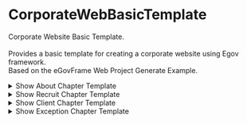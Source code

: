 # CorporateWebBasicTemplate

Corporate Website Basic Template. <br/><br/>
Provides a basic template for creating a corporate website using Egov framework. <br/>
Based on the eGovFrame Web Project Generate Example. <br/>

<details>
<summary>Show About Chapter Template</summary>

## Index Page
<p>
<img width="330" height="300" alt="P_home1" src="https://user-images.githubusercontent.com/57596337/216886013-ddee0e2e-04ec-43e9-9fb2-97e0299c228b.png">
<img width="330" height="300" alt="P_home2" src="https://user-images.githubusercontent.com/57596337/216887561-4aadc255-51cc-4b5a-8d57-317381264b23.png">
</p>
<p>
<img width="330" height="300" alt="P_home3" src="https://user-images.githubusercontent.com/57596337/216887611-49d23e72-5004-4d06-9863-225d4592fe45.png">
<img width="330" height="300" alt="P_home4" src="https://user-images.githubusercontent.com/57596337/216887667-8b2c2af6-cc65-461b-b356-d79bac12284d.png">
</p>

## Greetings
<p>
<img width="330" height="300" alt="P_greetings1" src="https://user-images.githubusercontent.com/57596337/216886980-fde45126-418d-4ffe-a640-af67e1f2aed3.png">
<img width="330" height="300" alt="P_greetings2" src="https://user-images.githubusercontent.com/57596337/216887067-2d5d855e-45de-4130-b189-e7f69772ac16.png">
</p>

## Philosophy
<p>
<img width="330" height="300" alt="P_philosophy1" src="https://user-images.githubusercontent.com/57596337/216888544-be31f49d-2791-48a3-8199-66131303f97f.png">
<img width="330" height="300" alt="P_philosophy2" src="https://user-images.githubusercontent.com/57596337/216888610-41478e44-5069-44f0-8f33-3728a9438825.png">
</p>
<p>
<img width="330" height="300" alt="P_philosophy3" src="https://user-images.githubusercontent.com/57596337/216888356-1427c7db-274a-43db-9554-5fe6c883fb88.png">
<img width="330" height="300" alt="P_philosophy4" src="https://user-images.githubusercontent.com/57596337/216888361-ad5c18fc-454e-41cc-8138-20e60557eb88.png">
</p>
<p>
<img width="330" height="300" alt="P_philosophy5" src="https://user-images.githubusercontent.com/57596337/216888382-c5dbdc4b-b6c1-4148-937c-b6c69844dd45.png">
<img width="330" height="300" alt="P_philosophy6" src="https://user-images.githubusercontent.com/57596337/216888390-e93e144b-1463-40b0-8ed6-77eafadd8755.png">
</p>

## History
<p>
<img width="330" height="300" alt="P_history1" src="https://user-images.githubusercontent.com/57596337/216888821-7dce50e5-a1fb-4e2d-9818-815d255c724d.png">
<img width="330" height="300" alt="P_history2" src="https://user-images.githubusercontent.com/57596337/216888827-2893161e-abde-4178-9a00-760fbcc15476.png">
</p>

## Organization
<p>
<img width="330" height="300" alt="P_organization1" src="https://user-images.githubusercontent.com/57596337/216889498-b8847f52-39db-41a7-8547-0de7f39fe301.png">
<img width="330" height="300" alt="P_organization2" src="https://user-images.githubusercontent.com/57596337/216889506-399aa7a2-69f6-4ff9-942c-8541b91a330a.png">
</p>

## Maps
<p>
<img width="330" height="300" alt="P_maps1" src="https://user-images.githubusercontent.com/57596337/216889664-130bdbeb-82d5-40f5-937a-56f8b6171fb3.png">
<img width="330" height="300" alt="P_maps2" src="https://user-images.githubusercontent.com/57596337/216889667-0b4b035d-aef8-4593-84f6-3d5a2a0f3799.png">
</p>

</details>

<details>
<summary>Show Recruit Chapter Template</summary>

## Information
<p>
<img width="330" height="300" alt="P_information1" src="https://user-images.githubusercontent.com/57596337/216902712-e862a80b-0a5c-431e-913a-dd5402b22794.png">
<img width="330" height="300" alt="P_information2" src="https://user-images.githubusercontent.com/57596337/216902723-3f08056a-fb27-4f02-afa1-23fc16f07f71.png">
</p>

## Model 
<p>
<img width="330" height="300" alt="P_rolemodel1" src="https://user-images.githubusercontent.com/57596337/216903245-aad71b32-8de9-41af-a764-0493494003e7.png">
<img width="330" height="300" alt="P_rolemodel2" src="https://user-images.githubusercontent.com/57596337/216903254-838e3326-49d5-4be7-a8fc-90b7904e8e7b.png">
</p>

</details>

<details>
<summary>Show Client Chapter Template</summary>

## Notice
<p>
<img width="330" height="300" alt="P_notice1" src="https://user-images.githubusercontent.com/57596337/217110729-729bd178-b092-4911-99d9-24277c30f2cd.png">
<img width="330" height="300" alt="P_notice2" src="https://user-images.githubusercontent.com/57596337/217110744-92c0648d-11c7-4fe4-b02b-70740dc62883.png">
</p>

## Manager
<p>
<img width="330" height="300" alt="P_manager1" src="https://user-images.githubusercontent.com/57596337/217110874-0b22485f-5535-4401-ae7d-6417ef46b72d.png">
<img width="330" height="300" alt="P_manager2" src="https://user-images.githubusercontent.com/57596337/217110875-ca3c14de-6e6d-4304-8f3c-45fead369700.png">  
</p>
</details>

<details>
<summary>Show Exception Chapter Template</summary>

## Exception Template
<p>
<img width="330" height="300" alt="PageNotFoundException" src="https://user-images.githubusercontent.com/57596337/216903881-09524337-68c4-419c-bd2b-5892fea9ff38.png">
<img width="330" height="300" alt="RunTImeException" src="https://user-images.githubusercontent.com/57596337/216903905-14e633b7-9171-458c-8f83-5f7fe2dda47f.png">
</p>

## Exception Log
<p>
<img width="730" height="400" alt="PageNotFoundExceptionlog" src="https://user-images.githubusercontent.com/57596337/216903891-865f72da-8bff-4a07-8284-216c0297eb9d.png">
<img width="730" height="400"" alt="RunTimeExceptionLog" src="https://user-images.githubusercontent.com/57596337/216903928-1d8f6a59-489e-49fd-be61-aae0fde35407.png">
</p>

</details>
